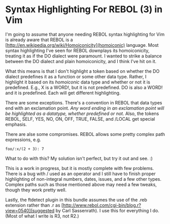 Syntax Highlighting For REBOL (3) in Vim
====

I'm going to assume that anyone needing REBOL syntax highlighting for Vim is already aware that REBOL is a [http://en.wikipedia.org/wiki/Homoiconicity](homoiconic) language. Most syntax highlighting I've seen for REBOL downplays its homoiconicity, treating it as if the DO dialect were paramount. I wanted to strike a balance between the DO dialect and plain homoiconicity, and I think I've hit on it.

What this means is that I don't highlight a token based on whether the DO dialect predefines it as a function or some other data type. Rather, I highlight it based on its _homoiconic_ data type and whether or not it is predefined. E.g., X is a WORD!, but it is not predefined. DO is also a WORD! and it is predefined. Each will get different highlighting. 

There are some exceptions. There's a convention in REBOL that data types end with an exclamation point. _Any word ending in an exclamation point will be highlighted as a datatype, whether predefined or not._ Also, the tokens REBOL, SELF, YES, NO, ON, OFF, TRUE, FALSE, and /LOCAL get special emphasis. 

There are alse some compromises. REBOL allows some pretty complex path expressions, e.g.

    foo/:x/(2 + 3): 7

What to do with this? My solution isn't perfect, but try it out and see. :)

This is a work in progress, but it is mostly complete with few problems. There is a bug with / used as an operator and I still have to finish proper highlighting of non-integral numbers, dates, issues, and a few other types. Complex paths such as those mentioned above may need a few tweaks, though they work pretty well. 

Lastly, the ftdetect plugin in this bundle assumes the use of the .reb extension rather than .r as [http://www.rebol.com/cgi-bin/blog.r?view=0540](suggested by Carl Sassenrath). I use this for everything I do. (Most of what I write is R3, not R2.)
